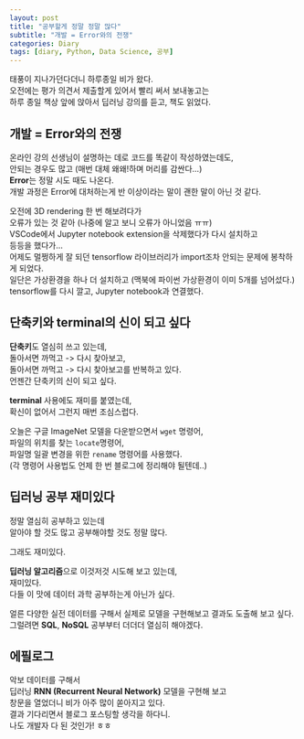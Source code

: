 ```yaml
---
layout: post
title: "공부할게 정말 정말 많다"
subtitle: "개발 = Error와의 전쟁"
categories: Diary
tags: [diary, Python, Data Science, 공부]
---
```



태풍이 지나가던다더니 하루종일 비가 왔다.  
오전에는 평가 의견서 제출할게 있어서 빨리 써서 보내놓고는  
하루 종일 책상 앞에 앉아서 딥러닝 강의를 듣고, 책도 읽었다.  


## 개발 = Error와의 전쟁 

온라인 강의 선생님이 설명하는 데로 코드를 똑같이 작성하였는데도,  
안되는 경우도 많고 (매번 대체 왜왜!하며 머리를 감싼다...)  
**Error**는 정말 시도 때도 나온다.  
개발 과정은 Error에 대처하는게 반 이상이라는 말이 괜한 말이 아닌 것 같다.  

오전에 3D rendering 한 번 해보려다가  
오류가 있는 것 같아 (나중에 알고 보니 오류가 아니었음 ㅠㅠ)  
VSCode에서 Jupyter notebook extension을 삭제했다가 다시 설치하고  
등등을 했다가...  
어제도 멀쩡하게 잘 되던 tensorflow 라이브러리가 import조차 안되는 문제에 봉착하게 되었다.  
일단은 가상환경을 하나 더 설치하고 (맥북에 파이썬 가상환경이 이미 5개를 넘어섰다.)  
tensorflow를 다시 깔고, Jupyter notebook과 연결했다.  


## 단축키와 terminal의 신이 되고 싶다

**단축키**도 열심히 쓰고 있는데,  
돌아서면 까먹고 -> 다시 찾아보고,  
돌아서면 까먹고 -> 다시 찾아보고를 반복하고 있다.  
언젠간 단축키의 신이 되고 싶다.  

**terminal** 사용에도 재미를 붙였는데,  
확신이 없어서 그런지 매번 조심스럽다.  

오늘은 구글 ImageNet 모델을 다운받으면서 `wget` 명령어,   
파일의 위치를 찾는 `locate`명령어,  
파일명 일괄 변경을 위한 `rename` 명령어를 사용했다.  
(각 명령어 사용법도 언제 한 번 블로그에 정리해야 될텐데..)


## 딥러닝 공부 재미있다


정말 열심히 공부하고 있는데  
알아야 할 것도 많고 공부해야할 것도 정말 많다.  

그래도 재미있다.  

**딥러닝 알고리즘**으로 이것저것 시도해 보고 있는데,  
재미있다.  
다들 이 맛에 데이터 과학 공부하는게 아닌가 싶다.  

얼른 다양한 실전 데이터를 구해서 실제로 모델을 구현해보고 결과도 도출해 보고 싶다.   
그럴려면 **SQL**, **NoSQL** 공부부터 더더더 열심히 해야겠다.  


## 에필로그  

악보 데이터를 구해서  
딥러닝 **RNN (Recurrent Neural Network)** 모델을 구현해 보고  
창문을 열었더니 비가 아주 많이 쏟아지고 있다.  
결과 기다리면서 블로그 포스팅할 생각을 하다니.  
나도 개발자 다 된 것인가! ㅎㅎ  


